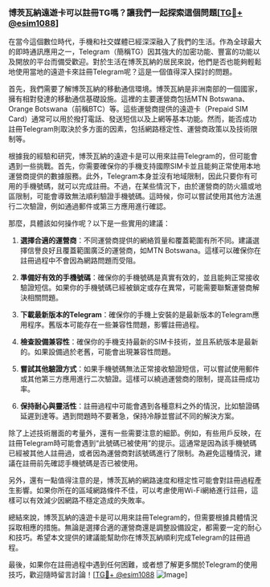 ### 博茨瓦納遠遊卡可以註冊TG嗎？讓我們一起探索這個問題[[TG💪+ @esim1088](https://t.me/s/esim1088)]

在當今這個數位時代，手機和社交媒體已經深深融入了我們的生活。作為全球最大的即時通訊應用之一，Telegram（簡稱TG）因其強大的加密功能、豐富的功能以及開放的平台而備受歡迎。對於生活在博茨瓦納的居民來說，他們是否也能夠輕鬆地使用當地的遠遊卡來註冊Telegram呢？這是一個值得深入探討的問題。

首先，我們需要了解博茨瓦納的移動通信環境。博茨瓦納是非洲南部的一個國家，擁有相對發達的移動通信基礎設施。這裡的主要運營商包括MTN Botswana、Orange Botswana（前稱BTC）等。這些運營商提供的遠遊卡（Prepaid SIM Card）通常可以用於撥打電話、發送短信以及上網等基本功能。然而，能否成功註冊Telegram則取決於多方面的因素，包括網路穩定性、運營商政策以及技術限制等。

根據我的經驗和研究，博茨瓦納的遠遊卡是可以用來註冊Telegram的，但可能會遇到一些挑戰。首先，你需要確保你的手機支持國際SIM卡並且能夠正常使用本地運營商提供的數據服務。此外，Telegram本身並沒有地域限制，因此只要你有可用的手機號碼，就可以完成註冊。不過，在某些情況下，由於運營商的防火牆或地區限制，可能會導致無法順利驗證手機號碼。這時候，你可以嘗試使用其他方法進行二次驗證，例如通過郵件或第三方應用進行確認。

那麼，具體該如何操作呢？以下是一些實用的建議：

1. **選擇合適的運營商**：不同運營商提供的網絡質量和覆蓋範圍有所不同。建議選擇信譽良好且覆蓋範圍廣泛的運營商，如MTN Botswana。這樣可以確保你在註冊過程中不會因為網路問題而受阻。

2. **準備好有效的手機號碼**：確保你的手機號碼是真實有效的，並且能夠正常接收驗證短信。如果你的手機號碼已經被鎖定或存在異常，可能需要聯繫運營商解決相關問題。

3. **下載最新版本的Telegram**：確保你的手機上安裝的是最新版本的Telegram應用程序。舊版本可能存在一些兼容性問題，影響註冊過程。

4. **檢查設備兼容性**：確保你的手機支持最新的SIM卡技術，並且系統版本是最新的。如果設備過於老舊，可能會出現兼容性問題。

5. **嘗試其他驗證方式**：如果手機號碼無法正常接收驗證短信，可以嘗試使用郵件或其他第三方應用進行二次驗證。這樣可以繞過運營商的限制，提高註冊成功率。

6. **保持耐心與靈活性**：註冊過程中可能會遇到各種意料之外的情況，比如驗證碼延遲到達等。遇到問題時不要著急，保持冷靜並嘗試不同的解決方案。

除了上述技術層面的考量外，還有一些需要注意的細節。例如，有些用戶反映，在註冊Telegram時可能會遇到“此號碼已被使用”的提示。這通常是因為該手機號碼已經被其他人註冊過，或者因為運營商對該號碼進行了限制。為避免這種情況，建議在註冊前先確認手機號碼是否已被使用。

另外，還有一點值得注意的是，博茨瓦納的網路速度和穩定性可能會對註冊過程產生影響。如果你所在的區域網路條件不佳，可以考慮使用Wi-Fi網絡進行註冊，這樣可以有效減少因網路不穩定造成的失敗率。

總結來說，博茨瓦納的遠遊卡是可以用來註冊Telegram的，但需要根據具體情況採取相應的措施。無論是選擇合適的運營商還是調整設備設定，都需要一定的耐心和技巧。希望本文提供的建議能幫助你在博茨瓦納順利完成Telegram的註冊過程。

最後，如果你在註冊過程中遇到任何困難，或者想了解更多關於Telegram的使用技巧，歡迎隨時留言討論！[[TG💪+ @esim1088](https://t.me/s/esim1088) ![Image](https://i.postimg.cc/4NQfJmqS/Snipaste-2025-05-13-00-14-12.png)]